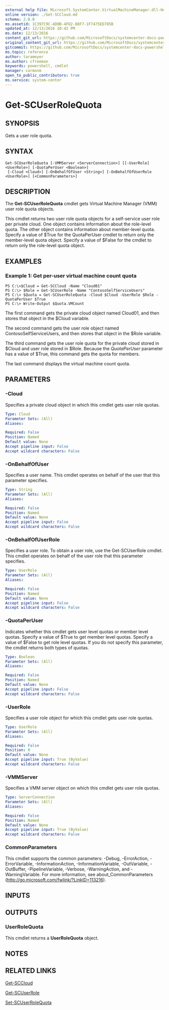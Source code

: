 ```yaml
---
external help file: Microsoft.SystemCenter.VirtualMachineManager.dll-Help.xml
online version: ./Get-SCCloud.md
schema: 2.0.0
ms.assetid: 1C397C9C-4D0B-4FD2-88F7-1F7475ED785B
updated_at: 12/13/2016 10:42 PM
ms.date: 12/13/2016
content_git_url: https://github.com/MicrosoftDocs/systemcenter-docs-powershell/blob/master/systemcenter-cmdlets/VirtualMachineManager/v1/Get-SCUserRoleQuota.md
original_content_git_url: https://github.com/MicrosoftDocs/systemcenter-docs-powershell/blob/master/systemcenter-cmdlets/VirtualMachineManager/v1/Get-SCUserRoleQuota.md
gitcommit: https://github.com/MicrosoftDocs/systemcenter-docs-powershell/blob/ea9507ac2178040476af5407227db8cb97701ea9/systemcenter-cmdlets/VirtualMachineManager/v1/Get-SCUserRoleQuota.md
ms.topic: reference
author: tarameyer
ms.author: cfreeman
keywords: powershell, cmdlet
manager: carmonm
open_to_public_contributors: true
ms.service: system-center
---
```


# Get-SCUserRoleQuota

## SYNOPSIS
Gets a user role quota.

## SYNTAX

```
Get-SCUserRoleQuota [-VMMServer <ServerConnection>] [[-UserRole] <UserRole>] [-QuotaPerUser <Boolean>]
 [-Cloud <Cloud>] [-OnBehalfOfUser <String>] [-OnBehalfOfUserRole <UserRole>] [<CommonParameters>]
```

## DESCRIPTION
The **Get-SCUserRoleQuota** cmdlet gets Virtual Machine Manager (VMM) user role quota objects.

This cmdlet returns two user role quota objects for a self-service user role per private cloud.
One object contains information about the role-level quota.
The other object contains information about member-level quota.
Specify a value of $True for the QuotaPerUser cmdlet to return only the member-level quota object.
Specify a value of $False for the cmdlet to return only the role-level quota object.

## EXAMPLES

### Example 1: Get per-user virtual machine count quota
```
PS C:\>$Cloud = Get-SCCloud -Name "Cloud01"
PS C:\> $Role = Get-SCUserRole -Name "ContosoSelfServiceUsers"
PS C:\> $Quota = Get-SCUserRoleQuota -Cloud $Cloud -UserRole $Role -QuotaPerUser $True
PS C:\> Write-Output $Quota.VMCount
```

The first command gets the private cloud object named Cloud01, and then stores that object in the $Cloud variable.

The second command gets the user role object named ContosoSelfServiceUsers, and then stores that object in the $Role variable.

The third command gets the user role quota for the private cloud stored in $Cloud and user role stored in $Role.
Because the *QuotaPerUser* parameter has a value of $True, this command gets the quota for members.

The last command displays the virtual machine count quota.

## PARAMETERS

### -Cloud
Specifies a private cloud object in which this cmdlet gets user role quotas.

```yaml
Type: Cloud
Parameter Sets: (All)
Aliases: 

Required: False
Position: Named
Default value: None
Accept pipeline input: False
Accept wildcard characters: False
```

### -OnBehalfOfUser
Specifies a user name.
This cmdlet operates on behalf of the user that this parameter specifies.

```yaml
Type: String
Parameter Sets: (All)
Aliases: 

Required: False
Position: Named
Default value: None
Accept pipeline input: False
Accept wildcard characters: False
```

### -OnBehalfOfUserRole
Specifies a user role.
To obtain a user role, use the Get-SCUserRole cmdlet.
This cmdlet operates on behalf of the user role that this parameter specifies.

```yaml
Type: UserRole
Parameter Sets: (All)
Aliases: 

Required: False
Position: Named
Default value: None
Accept pipeline input: False
Accept wildcard characters: False
```

### -QuotaPerUser
Indicates whether this cmdlet gets user level quotas or member level quotas.
Specify a value of $True to get member level quotas.
Specify a value of $False to get role level quotas.
If you do not specify this parameter, the cmdlet returns both types of quotas.

```yaml
Type: Boolean
Parameter Sets: (All)
Aliases: 

Required: False
Position: Named
Default value: None
Accept pipeline input: False
Accept wildcard characters: False
```

### -UserRole
Specifies a user role object for which this cmdlet gets user role quotas.

```yaml
Type: UserRole
Parameter Sets: (All)
Aliases: 

Required: False
Position: 0
Default value: None
Accept pipeline input: True (ByValue)
Accept wildcard characters: False
```

### -VMMServer
Specifies a VMM server object on which this cmdlet gets user role quotas.

```yaml
Type: ServerConnection
Parameter Sets: (All)
Aliases: 

Required: False
Position: Named
Default value: None
Accept pipeline input: True (ByValue)
Accept wildcard characters: False
```

### CommonParameters
This cmdlet supports the common parameters: -Debug, -ErrorAction, -ErrorVariable, -InformationAction, -InformationVariable, -OutVariable, -OutBuffer, -PipelineVariable, -Verbose, -WarningAction, and -WarningVariable. For more information, see about_CommonParameters (http://go.microsoft.com/fwlink/?LinkID=113216).

## INPUTS

## OUTPUTS

### UserRoleQuota
This cmdlet returns a **UserRoleQuota** object.

## NOTES

## RELATED LINKS

[Get-SCCloud](xref:VirtualMachineManager/v1/Get-SCCloud.md)

[Get-SCUserRole](xref:VirtualMachineManager/v1/Get-SCUserRole.md)

[Set-SCUserRoleQuota](xref:VirtualMachineManager/v1/Set-SCUserRoleQuota.md)

